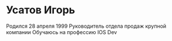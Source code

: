 # Усатов Игорь  

Родился 28 апреля 1999
Руководитель отдела продаж крупной компании
Обучаюсь на профессию IOS Dev

